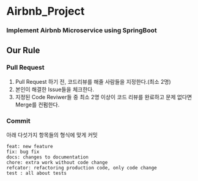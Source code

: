 # Airbnb_Project
### Implement Airbnb Microservice using SpringBoot

## Our Rule
### Pull Request
1. Pull Request 하기 전, 코드리뷰를 해줄 사람들을 지정한다.(최소 2명)
2. 본인이 해결한 Issue들을 체크한다.
3. 지정된 Code Reviwer들 중 최소 2명 이상이 코드 리뷰를 완료하고 문제 없다면 Merge를 컨펌한다.

### Commit
아래 다섯가지 항목들의 형식에 맞게 커밋
```
feat: new feature
fix: bug fix
docs: changes to documentation
chore: extra work without code change
refcator: refactoring production code, only code change
test : all about tests
```
